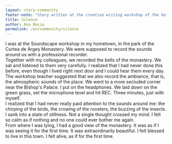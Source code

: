 ```yaml
---
layout: story-community
footer-note: "Story written at the creative writing workshop of the Voice Your Place Summer School: Curtea de Argeș."
title: Silence
author: Ana Baciu
permalink: /en/community/silence
---
```


I was at the Soundscape workshop in my hometown, in the park of the Curtea de Argeș Monastery. We were supposed to record the sounds around us with a professional recorder. <br>
Together with my colleagues, we recorded the bells of the monastery. We sat and listened to them very carefully. I realized that I had never done this before, even though I lived right next door and I could hear them every day. <br>
The workshop teacher suggested that we also record the ambiance, that is, the atmospheric sounds of the place. We went to a more secluded corner near the Bishop's Palace. I put on the headphones. We laid down on the green grass, set the microphone level and hit REC. Three minutes, just with myself. <br>
I realized that I had never really paid attention to the sounds around me: the chirping of the birds, the crowing of the roosters, the buzzing of the insects. I sank into a state of stillness. Not a single thought crossed my mind. I felt so calm as if nothing and no one could ever bother me again. <br>
From where I was lying, I had a good view of the monastery. It was as if I was seeing it for the first time. It was extraordinarily beautiful. I felt blessed to live in this town. I felt alive, as if for the first time. <br>
